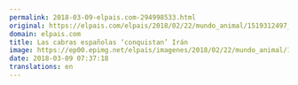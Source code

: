 ```yaml
---
permalink: 2018-03-09-elpais.com-294998533.html
original: https://elpais.com/elpais/2018/02/22/mundo_animal/1519312497_273629.html#?ref=rss&format=simple&link=link
domain: elpais.com
title: Las cabras españolas ‘conquistan’ Irán
image: https://ep00.epimg.net/elpais/imagenes/2018/02/22/mundo_animal/1519312497_273629_1520439003_rrss_normal.jpg
date: 2018-03-09 07:37:18
translations: en
---
```


